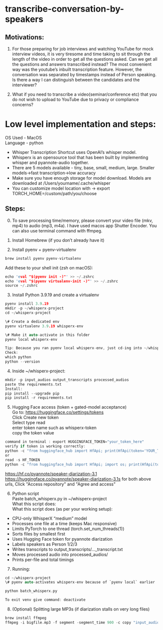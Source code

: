 # transcribe-conversation-by-speakers


## Motivations:

1. For those preparing for job interviews and watching YouTube for mock interview videos, it is very tiresome and time taking to sit through the length of the video in order to get all the questions asked. Can we get all the questions and answers transcribed instead? The most convenient way was the youtube’s inbuilt transcription feature. However, the conversation was separated by timestamps instead of Person speaking. Is there a way I can distinguish between the candidates and the interviewer?

2. What if you need to transcribe a video(seminar/conference etc) that you do not wish to upload to YouTube due to privacy or compliance concerns?


# Low level implementation and steps:

OS Used - MacOS  
Language - python

 - Whisper Transcription  Shortcut uses OpenAI’s whisper model.  
 - Whisperx is an opensource tool that has been built by implementing whisper and pyannote-audio together.  
 - There are 5 models available - tiny, base, small, medium, large. Smaller models->fast transcription->low accuracy  
 - Make sure you have enough storage for model download. Models are downloaded at /Users/yourname/.cache/whisper  
 - You can customize model location with -> export TORCH_HOME=/custom/path/you/choose  

## Steps:  
0. To save processing time/memory, please convert your video file (mkv, mp4) to audio (mp3, m4a). I have used macos app Shutter Encoder. You can also use terminal command with ffmpeg.

1. Install Homebrew (if you don’t already have it)

2. Install pyenv + pyenv-virtualenv
```c
brew install pyenv pyenv-virtualenv
```

Add these to your shell init (zsh on macOS):
```c
echo 'eval "$(pyenv init -)"' >> ~/.zshrc
echo 'eval "$(pyenv virtualenv-init -)"' >> ~/.zshrc
source ~/.zshrc
```

3. Install Python 3.9.19 and create a virtualenv
```c
pyenv install 3.9.19
mkdir -p ~/whisperx-project
cd ~/whisperx-project

\# Create a dedicated env
pyenv virtualenv 3.9.19 whisperx-env

\# Make it auto-activate in this folder
pyenv local whisperx-env

Tip: Because you ran pyenv local whisperx-env, just cd-ing into ~/whisperx-project later will auto-activate the env. You don’t need to run pyenv activate every time.
Check:
which python
python --version
```
4. Inside ~/whisperx-project:
```c
mkdir -p input_audios output_transcripts processed_audios
paste the requirements.txt
Install:
pip install --upgrade pip
pip install -r requirements.txt
```

5. Hugging Face access (token + gated-model acceptance)  
Go to: https://huggingface.co/settings/tokens  
Click Create new token  
Select type read  
enter token name such as whisperx-token  
copy the token value
```c
command in terminal : export HUGGINGFACE_TOKEN="your_token_here"
verify if token is working correctly:
python -c "from huggingface_hub import HfApi; print(HfApi(token='YOUR_TOKEN_HERE').whoami())"
or
read -s HF_TOKEN
python -c "from huggingface_hub import HfApi; import os; print(HfApi(token=os.environ['HF_TOKEN']).whoami())"
```
https://hf.co/pyannote/speaker-diarization-3.1
https://huggingface.co/pyannote/speaker-diarization-3.1s
for both above urls, Click "Access repository" and "Agree and access"

6. Python script  
Paste batch_whisperx.py in ~/whisperx-project  
What this script does:  
What this script does (as per your working setup):
 - CPU-only WhisperX “medium” model
 - Processes one file at a time (keeps Mac responsive)
 - Limits PyTorch to one thread (torch.set_num_threads(1))
 - Sorts files by smallest first
 - Uses Hugging Face token for pyannote diarization
 - Labels speakers as Person 1/2/3
 - Writes transcripts to output_transcripts/…_transcript.txt
 - Moves processed audio into processed_audios/
 - Prints per-file and total timings

7. Running:
```c
cd ~/whisperx-project
\# pyenv auto-activates whisperx-env because of `pyenv local` earlier

python batch_whisperx.py

To exit venv give command: deactivate
```
8. (Optional) Splitting large MP3s (if diarization stalls on very long files)
```c
brew install ffmpeg
ffmpeg -i bigfile.mp3 -f segment -segment_time 900 -c copy "input_audios/bigfile_part_%03d.mp3"
```
